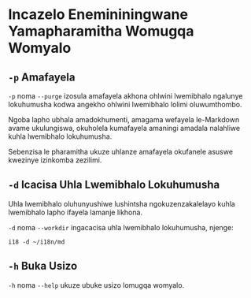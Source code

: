 # Incazelo Enemininingwane Yamapharamitha Womugqa Womyalo

## `-p` Amafayela

`-p` noma `--purge` izosula amafayela akhona ohlwini lwemibhalo ngalunye lokuhumusha kodwa angekho ohlwini lwemibhalo lolimi oluwumthombo.

Ngoba lapho ubhala amadokhumenti, amagama wefayela le-Markdown avame ukulungiswa, okuholela kumafayela amaningi amadala nalahliwe kuhla lwemibhalo lokuhumusha.

Sebenzisa le pharamitha ukuze uhlanze amafayela okufanele asuswe kwezinye izinkomba zezilimi.

## `-d` Icacisa Uhla Lwemibhalo Lokuhumusha

Uhla lwemibhalo oluhunyushiwe lushintsha ngokuzenzakalelayo kuhla lwemibhalo lapho ifayela lamanje likhona.

`-d` noma `--workdir` ingacacisa uhla lwemibhalo lokuhumusha, njenge:

```
i18 -d ~/i18n/md
```

## `-h` Buka Usizo

`-h` noma `--help` ukuze ubuke usizo lomugqa womyalo.